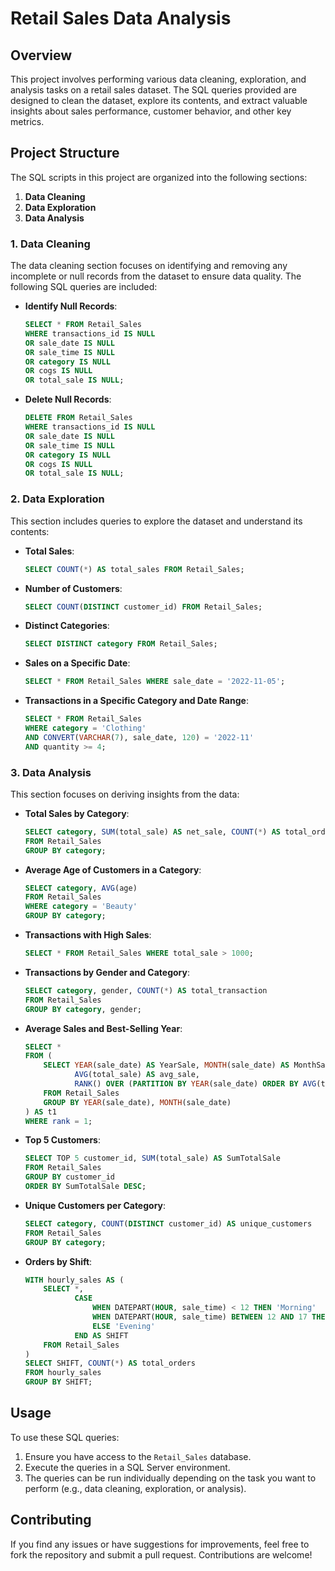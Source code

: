 

# Retail Sales Data Analysis

## Overview

This project involves performing various data cleaning, exploration, and analysis tasks on a retail sales dataset.
The SQL queries provided are designed to clean the dataset, explore its contents, and extract valuable insights about 
sales performance, customer behavior, and other key metrics.

## Project Structure

The SQL scripts in this project are organized into the following sections:

1. **Data Cleaning**
2. **Data Exploration**
3. **Data Analysis**

### 1. Data Cleaning

The data cleaning section focuses on identifying and removing any incomplete or null records from the dataset to ensure data quality.
The following SQL queries are included:

- **Identify Null Records**: 
  ```sql
  SELECT * FROM Retail_Sales
  WHERE transactions_id IS NULL
  OR sale_date IS NULL
  OR sale_time IS NULL
  OR category IS NULL
  OR cogs IS NULL
  OR total_sale IS NULL;
  ```

- **Delete Null Records**:
  ```sql
  DELETE FROM Retail_Sales
  WHERE transactions_id IS NULL
  OR sale_date IS NULL
  OR sale_time IS NULL
  OR category IS NULL
  OR cogs IS NULL
  OR total_sale IS NULL;
  ```

### 2. Data Exploration

This section includes queries to explore the dataset and understand its contents:

- **Total Sales**:
  ```sql
  SELECT COUNT(*) AS total_sales FROM Retail_Sales;
  ```

- **Number of Customers**:
  ```sql
  SELECT COUNT(DISTINCT customer_id) FROM Retail_Sales;
  ```

- **Distinct Categories**:
  ```sql
  SELECT DISTINCT category FROM Retail_Sales;
  ```

- **Sales on a Specific Date**:
  ```sql
  SELECT * FROM Retail_Sales WHERE sale_date = '2022-11-05';
  ```

- **Transactions in a Specific Category and Date Range**:
  ```sql
  SELECT * FROM Retail_Sales
  WHERE category = 'Clothing'
  AND CONVERT(VARCHAR(7), sale_date, 120) = '2022-11'
  AND quantity >= 4;
  ```

### 3. Data Analysis

This section focuses on deriving insights from the data:

- **Total Sales by Category**:
  ```sql
  SELECT category, SUM(total_sale) AS net_sale, COUNT(*) AS total_order
  FROM Retail_Sales
  GROUP BY category;
  ```

- **Average Age of Customers in a Category**:
  ```sql
  SELECT category, AVG(age)
  FROM Retail_Sales
  WHERE category = 'Beauty'
  GROUP BY category;
  ```

- **Transactions with High Sales**:
  ```sql
  SELECT * FROM Retail_Sales WHERE total_sale > 1000;
  ```

- **Transactions by Gender and Category**:
  ```sql
  SELECT category, gender, COUNT(*) AS total_transaction
  FROM Retail_Sales
  GROUP BY category, gender;
  ```

- **Average Sales and Best-Selling Year**:
  ```sql
  SELECT *
  FROM (
      SELECT YEAR(sale_date) AS YearSale, MONTH(sale_date) AS MonthSale,
             AVG(total_sale) AS avg_sale,
             RANK() OVER (PARTITION BY YEAR(sale_date) ORDER BY AVG(total_sale) DESC) AS rank
      FROM Retail_Sales
      GROUP BY YEAR(sale_date), MONTH(sale_date)
  ) AS t1
  WHERE rank = 1;
  ```

- **Top 5 Customers**:
  ```sql
  SELECT TOP 5 customer_id, SUM(total_sale) AS SumTotalSale
  FROM Retail_Sales
  GROUP BY customer_id
  ORDER BY SumTotalSale DESC;
  ```

- **Unique Customers per Category**:
  ```sql
  SELECT category, COUNT(DISTINCT customer_id) AS unique_customers
  FROM Retail_Sales
  GROUP BY category;
  ```

- **Orders by Shift**:
  ```sql
  WITH hourly_sales AS (
      SELECT *,
             CASE
                 WHEN DATEPART(HOUR, sale_time) < 12 THEN 'Morning'
                 WHEN DATEPART(HOUR, sale_time) BETWEEN 12 AND 17 THEN 'Afternoon'
                 ELSE 'Evening'
             END AS SHIFT
      FROM Retail_Sales
  )
  SELECT SHIFT, COUNT(*) AS total_orders
  FROM hourly_sales
  GROUP BY SHIFT;
  ```

## Usage

To use these SQL queries:

1. Ensure you have access to the `Retail_Sales` database.
2. Execute the queries in a SQL Server environment.
3. The queries can be run individually depending on the task you want to perform (e.g., data cleaning, exploration, or analysis).

## Contributing

If you find any issues or have suggestions for improvements, feel free to fork the repository and submit a pull request. Contributions are welcome!

